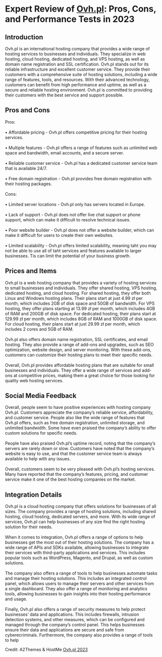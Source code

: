<h1>Expert Review of <a href="https://a2themes.com/ovhpl-reviews">Ovh.pl</a>: Pros, Cons, and Performance Tests in 2023</h1>
<h2>Introduction</h2>
Ovh.pl is an international hosting company that provides a wide range of hosting services to businesses and individuals. They specialize in web hosting, cloud hosting, dedicated hosting, and VPS hosting, as well as domain name registration and SSL certification. Ovh.pl stands out for its reliable infrastructure and excellent customer service. They provide their customers with a comprehensive suite of hosting solutions, including a wide range of features, tools, and resources. With their advanced technology, customers can benefit from high performance and uptime, as well as a secure and reliable hosting environment. Ovh.pl is committed to providing their customers with the best service and support possible.
<h2>Pros and Cons</h2>
Pros:<br><br>• Affordable pricing - Ovh.pl offers competitive pricing for their hosting services.<br><br>• Multiple features - Ovh.pl offers a range of features such as unlimited web space and bandwidth, email accounts, and a secure server.<br><br>• Reliable customer service - Ovh.pl has a dedicated customer service team that is available 24/7.<br><br>• Free domain registration - Ovh.pl provides free domain registration with their hosting packages.<br><br>Cons:<br><br>• Limited server locations - Ovh.pl only has servers located in Europe.<br><br>• Lack of support - Ovh.pl does not offer live chat support or phone support, which can make it difficult to resolve technical issues.<br><br>• Poor website builder - Ovh.pl does not offer a website builder, which can make it difficult for users to create their own websites.<br><br>• Limited scalability - Ovh.pl offers limited scalability, meaning taht you may not be able to use all of taht services and features available to larger businesses. Tis can limit the potential of your business growth.
<h2>Prices and Items</h2>
Ovh.pl is a web hosting company that provides a variety of hosting services to small businesses and individuals. They offer shared hosting, VPS hosting, dedicated hosting, and cloud hosting. For shared hosting, they offer both Linux and Windows hosting plans. Their plans start at just 4.99 zł per month, which includes 2GB of disk space and 50GB of bandwidth. For VPS hosting, they offer plans starting at 13.99 zł per month, which includes 4GB of RAM and 200GB of disk space. For dedicated hosting, their plans start at 129.99 zł per month, which includes 8GB of RAM and 1000GB of disk space. For cloud hosting, their plans start at just 29.99 zł per month, which includes 2 cores and 5GB of RAM. <br><br>Ovh.pl also offers domain name registration, SSL certificates, and email hosting. They also provide a range of add-ons and upgrades, such as SEO optimization, website design, and server monitoring. With these add-ons, customers can customize their hosting plans to meet their specific needs. <br><br>Overall, Ovh.pl provides affordable hosting plans that are suitable for small businesses and individuals. They offer a wide range of services and add-ons at competitive prices, making them a great choice for those looking for quality web hosting services.
<h2>Social Media Feedback</h2>
Overall, people seem to have positive experiences with hosting company Ovh.pl. Customers appreciate the company’s reliable service, affordability, and customer service. People also like the wide range of features that Ovh.pl offers, such as free domain registration, unlimited storage, and unlimited bandwidth. Some have even praised the company’s ability to offer custom solutions for specific needs.<br><br>People have also praised Ovh.pl’s uptime record, noting that the company’s servers are rarely down or slow. Customers have noted that the company’s website is easy to use, and that the customer service team is always available to help with any issues.<br><br>Overall, customers seem to be very pleased with Ovh.pl’s hosting services. Many have reported that the company’s features, pricing, and customer service make it one of the best hosting companies on the market.
<h2>Integration Details</h2>
Ovh.pl is a cloud hosting company that offers solutions for businesses of all sizes. The company provides a range of hosting solutions, including shared hosting, cloud hosting, dedicated servers, and more. With its wide range of services, Ovh.pl can help businesses of any size find the right hosting solution for their needs.<br><br>When it comes to integration, Ovh.pl offers a range of options to help businesses get the most out of their hosting solutions. The company has a wide range of APIs and SDKs available, allowing businesses to integrate their services with third-party applications and services. This includes popular tools such as WordPress, Magento, and Drupal, as well as custom solutions.<br><br>The company also offers a range of tools to help businesses automate tasks and manage their hosting solutions. This includes an integrated control panel, which allows users to manage their servers and other services from a single dashboard. They also offer a range of monitoring and analytics tools, allowing businesses to gain insights into their hosting performance and usage.<br><br>Finally, Ovh.pl also offers a range of security measures to help protect businesses’ data and applications. This includes firewalls, intrusion detection systems, and other measures, which can be configured and managed through the company’s control panel. This helps businesses ensure their data and applications are secure and safe from cyberecriminals. Furthermore, the company also provides a range of tools to help
<p>Credit: A2Themes & HostMe <a href="https://a2themes.com/ovhpl-reviews">Ovh.pl 2023</a></p>